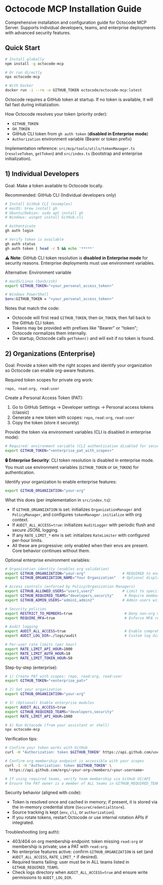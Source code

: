 # Octocode MCP Installation Guide

Comprehensive installation and configuration guide for Octocode MCP Server. Supports individual developers, teams, and enterprise deployments with advanced security features.

## Quick Start

```bash
# Install globally
npm install -g octocode-mcp

# Or run directly  
npx octocode-mcp

# With Docker
docker run -i --rm -e GITHUB_TOKEN octocode/octocode-mcp:latest
```

Octocode requires a GitHub token at startup. If no token is available, it will fail fast during initialization.

How Octocode resolves your token (priority order):
- `GITHUB_TOKEN`
- `GH_TOKEN`
- GitHub CLI token from `gh auth token` (**disabled in Enterprise mode**)
- `Authorization` environment variable (Bearer or token prefix)

Implementation reference: `src/mcp/tools/utils/tokenManager.ts` (`resolveToken`, `getToken`) and `src/index.ts` (bootstrap and enterprise initialization).

## 1) Individual Developers

Goal: Make a token available to Octocode locally.

Recommended: GitHub CLI (Individual developers only)
```bash
# Install GitHub CLI (examples)
# macOS: brew install gh
# Ubuntu/Debian: sudo apt install gh
# Windows: winget install GitHub.cli

# Authenticate
gh auth login

# Verify token is available
gh auth status
gh auth token | head -c 5 && echo '*****'
```

**⚠️ Note**: GitHub CLI token resolution is **disabled in Enterprise mode** for security reasons. Enterprise deployments must use environment variables.

Alternative: Environment variable
```bash
# macOS/Linux (bash/zsh)
export GITHUB_TOKEN="<your_personal_access_token>"

# Windows PowerShell
$env:GITHUB_TOKEN = "<your_personal_access_token>"
```

Notes that match the code:
- Octocode will first read `GITHUB_TOKEN`, then `GH_TOKEN`, then fall back to the GitHub CLI token.
- Tokens may be provided with prefixes like "Bearer" or "token"; Octocode normalizes them internally.
- On startup, Octocode calls `getToken()` and will exit if no token is found.

## 2) Organizations (Enterprise)

Goal: Provide a token with the right scopes and identify your organization so Octocode can enable org-aware features.

Required token scopes for private org work:
```
repo, read:org, read:user
```

Create a Personal Access Token (PAT):
1. Go to GitHub Settings → Developer settings → Personal access tokens (classic)
2. Generate a new token with scopes: `repo`, `read:org`, `read:user`
3. Copy the token (store it securely)

Provide the token via environment variables (CLI is disabled in enterprise mode):
```bash
# Required: environment variable (CLI authentication disabled for security)
export GITHUB_TOKEN="<enterprise_pat_with_scopes>"
```

**🔒 Enterprise Security**: CLI token resolution is disabled in enterprise mode. You must use environment variables (`GITHUB_TOKEN` or `GH_TOKEN`) for authentication.

Identify your organization to enable enterprise features:
```bash
export GITHUB_ORGANIZATION="your-org"
```

What this does (per implementation in `src/index.ts`):
- If `GITHUB_ORGANIZATION` is set: initializes `OrganizationManager` and `PolicyManager`, and configures `tokenManager.initialize` with org context.
- If `AUDIT_ALL_ACCESS=true`: initializes `AuditLogger` with periodic flush and secure JSONL logging.
- If any `RATE_LIMIT_*` env is set: initializes `RateLimiter` with configured per-hour limits.
- All these are progressive: only enabled when their envs are present. Core behavior continues without them.

Optional enterprise environment variables:
```bash
# Organization identity (enables org validation)
export GITHUB_ORGANIZATION="your-org"                 # REQUIRED to enable org-aware features
export GITHUB_ORGANIZATION_NAME="Your Organization"   # Optional display name

# Access controls (enforced by Policy/Organization Managers)
export GITHUB_ALLOWED_USERS="user1,user2"             # Limit to specific usernames (optional)
export GITHUB_REQUIRED_TEAMS="developers,security"     # Require membership in ALL listed teams (optional)
export GITHUB_ADMIN_USERS="admin1,admin2"             # Admin users with elevated allowances (optional)

# Security policies
export RESTRICT_TO_MEMBERS=true                        # Deny non-org members (optional)
export REQUIRE_MFA=true                                # Enforce MFA requirement (optional)

# Audit logging
export AUDIT_ALL_ACCESS=true                           # Enable comprehensive audit logging (optional)
export AUDIT_LOG_DIR=./logs/audit                      # Custom log directory (optional)

# Per-user rate limits (per hour)
export RATE_LIMIT_API_HOUR=1000
export RATE_LIMIT_AUTH_HOUR=10
export RATE_LIMIT_TOKEN_HOUR=50
```

Step-by-step (enterprise):
```bash
# 1) Create PAT with scopes: repo, read:org, read:user
export GITHUB_TOKEN="<enterprise_pat>"

# 2) Set your organization
export GITHUB_ORGANIZATION="your-org"

# 3) (Optional) Enable enterprise modules
export AUDIT_ALL_ACCESS=true
export GITHUB_REQUIRED_TEAMS="developers,security"
export RATE_LIMIT_API_HOUR=1000

# 4) Run Octocode (from your assistant or shell)
npx octocode-mcp
```

Verification tips:
```bash
# Confirm your token works with GitHub
curl -H "Authorization: token $GITHUB_TOKEN" https://api.github.com/user | jq .login

# Confirm org membership endpoint is accessible with your scopes
curl -I -H "Authorization: token $GITHUB_TOKEN" \
  https://api.github.com/orgs/<your-org>/members/<your-username>

# If using required teams, verify team membership via GitHub UI/API
# Ensure the PAT owner is a member of ALL teams in GITHUB_REQUIRED_TEAMS
```

Security behavior (aligned with code):
- Token is resolved once and cached in memory; if present, it is stored via the in-memory credential store (`SecureCredentialStore`).
- Source tracking is kept (`env`, `cli`, or `authorization`).
- If you rotate tokens, restart Octocode or use internal rotation APIs if integrated.

Troubleshooting (org auth):
- 403/404 on org membership endpoint: token missing `read:org` or membership is private; use a PAT with `read:org`.
- No enterprise features active: confirm `GITHUB_ORGANIZATION` is set (and `AUDIT_ALL_ACCESS`, `RATE_LIMIT_*` if desired).
- Required teams failing: user must be in ALL teams listed in `GITHUB_REQUIRED_TEAMS`.
- Check logs directory when `AUDIT_ALL_ACCESS=true` and ensure write permissions to `AUDIT_LOG_DIR`.
